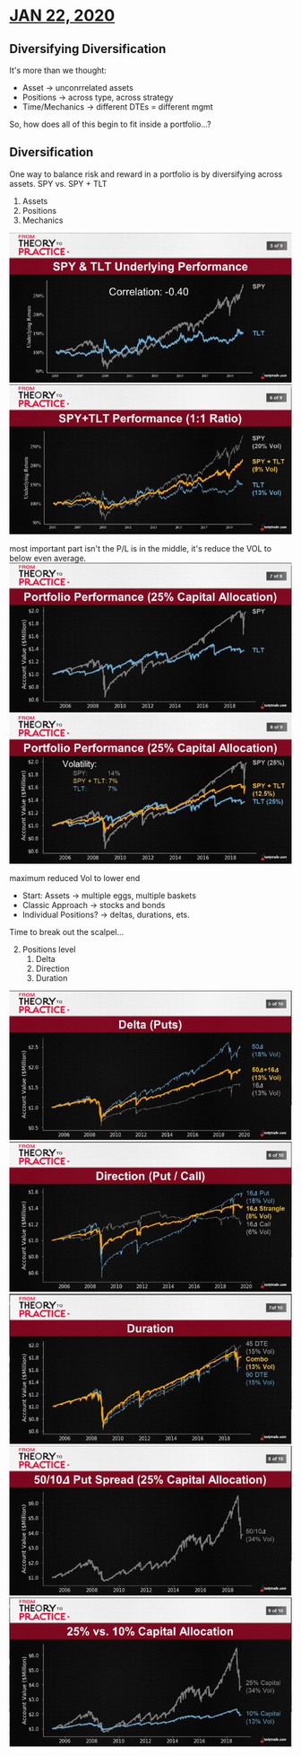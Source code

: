 # [JAN 22, 2020](https://www.tastytrade.com/tt/shows/from-theory-to-practice/episodes/portfolio-tactics-building-blocks-diversification-part-one-01-22-2020)

## Diversifying Diversification
It's more than we thought:
* Asset -> unconrrelated assets
* Positions -> across type, across strategy
* Time/Mechanics -> different DTEs = different mgmt

So, how does all of this begin to fit inside a portfolio...?

## Diversification 
  One way to balance risk and reward in a portfolio is by diversifying across assets. SPY vs. SPY + TLT
  1. Assets
  2. Positions
  3. Mechanics

  ![alt text](./img/10.1.png "spy")
  ![alt text](./img/10.2.png "spy")

  most important part isn't the P/L is in the middle, it's reduce the VOL to below even average.
  ![alt text](./img/10.3.png "spy")
  ![alt text](./img/10.4.png "spy")

  maximum reduced Vol to lower end 

* Start: Assets -> multiple eggs, multiple baskets
* Classic Approach -> stocks and bonds
* Individual Positions? -> deltas, durations, ets.

Time to break out the scalpel...

  2. Positions level
      1. Delta
      2. Direction
      3. Duration
      
  ![alt text](./img/10.b.1.png "spy")
  ![alt text](./img/10.b.2.png "spy")
  ![alt text](./img/10.b.3.png "spy")
  ![alt text](./img/10.b.4.png "spy")
  ![alt text](./img/10.b.5.png "spy")
